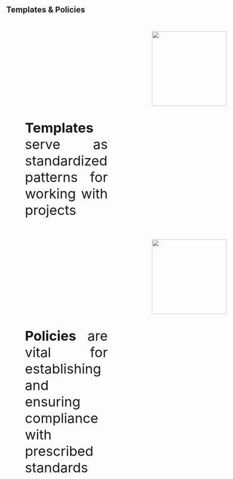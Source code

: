 ## Templates & Policies
<br>

<div>
<div style="text-align: justify; font-size: 36px; float: left; width: 44%; padding: 10px 50px 10px 50px;">
<img height="200px" style="margin-left: 300px; padding: 0px 40px 0px 40px" src="images/template.png">

**Templates** serve as standardized patterns for working with projects

</div>
<div style="text-align: justify; font-size: 36px; float: left; width: 44%; padding: 10px 50px 10px 50px;">
<img height="200px" style="margin-left: 300px; padding: 0px 40px 0px 40px" src="images/policies.png">

**Policies** are vital for establishing and ensuring compliance with prescribed standards
<br>
<br>
<br>
</div>
</div>

